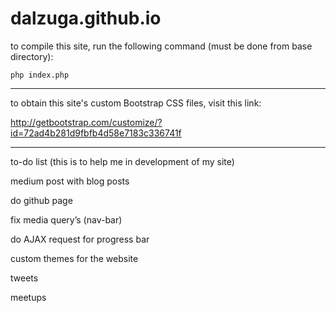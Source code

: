 # dalzuga.github.io

to compile this site, run the following command (must be done from base directory):

`php index.php`

-------------

to obtain this site's custom Bootstrap CSS files, visit this link:

http://getbootstrap.com/customize/?id=72ad4b281d9fbfb4d58e7183c336741f

-------------
to-do list (this is to help me in development of my site)

medium post with blog posts

do github page

fix media query’s (nav-bar)

do AJAX request for progress bar

custom themes for the website

tweets

meetups
